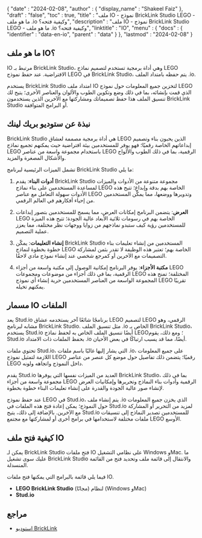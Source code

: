 {
  "date" : "2024-02-08",
  "author" : {
    "display_name" : "Shakeel Faiz"
},
  "draft" : "false",
  "toc" : true,
  "title" : "ملف IO - نموذج BrickLink Studio LEGO - ما هو ملف .io وكيفية فتحه؟",
  "description" : "ملف IO - نموذج BrickLink Studio LEGO - ما هو ملف .io وكيفية فتحه؟",
  "linktitle" : "IO",
  "menu" : {
    "docs" : {
      "identifier" : "data-en-io",
      "parent" : "data"
}
},
  "lastmod" : "2024-02-08"
}

## ما هو ملف IO؟

IO مرتبط بـ BrickLink Studio، وهي أداة برمجية تستخدم لتصميم نماذج LEGO الافتراضية. عند حفظ نموذج LEGO في BrickLink Studio، يتم حفظه بامتداد الملف .io.

يستخدم BrickLink Studio امتداد ملف IO لتخزين جميع المعلومات حول نموذج LEGO الذي قمت بإنشائه، بما في ذلك وضع وتكوين الطوب والألوان والعناصر الأخرى؛ يتيح لك تنسيق الملف هذا حفظ تصميماتك ومشاركتها مع الآخرين الذين يستخدمون BrickLink Studio أو البرامج المتوافقة.

## نبذة عن ستوديو بريك لينك

BrickLink Studio هي أداة برمجية مصممة لعشاق LEGO الذين يحبون بناء وتصميم إبداعاتهم الخاصة رقميًا؛ فهو يوفر للمستخدمين بيئة افتراضية حيث يمكنهم تجميع نماذج LEGO باستخدام مجموعة واسعة من عناصر LEGO الرقمية، بما في ذلك الطوب والألواح والأشكال المصغرة والمزيد.

تشمل الميزات الرئيسية لبرنامج BrickLink Studio ما يلي:

1.  **أدوات البناء**: يقدم BrickLink Studio مجموعة متنوعة من الأدوات والميزات لمساعدة المستخدمين على بناء نماذج LEGO الخاصة بهم بدقة وإبداع؛ تتيح هذه الأدوات سهولة التعامل مع عناصر LEGO وتدويرها ووضعها، مما يمكّن المستخدمين من إحياء أفكارهم في العالم الرقمي.
    
2.  **العرض**: يتضمن البرنامج إمكانات العرض، مما يسمح للمستخدمين بتصور إبداعات LEGO الخاصة بهم في رسومات ثلاثية الأبعاد عالية الجودة؛ تتيح هذه الميزة للمستخدمين رؤية كيف ستبدو نماذجهم من زوايا ووجهات نظر مختلفة، مما يعزز عملية التصميم.
    
3.  **إنشاء التعليمات**: يمكّن BrickLink Studio المستخدمين من إنشاء تعليمات بناء خطوة بخطوة لنماذج LEGO الخاصة بهم؛ تعتبر هذه الوظيفة لا تقدر بثمن لمشاركة التصميمات مع الآخرين أو كمرجع شخصي عند إنشاء نموذج مادي لاحقًا.
    
4.  **مكتبة الأجزاء**: يوفر البرنامج إمكانية الوصول إلى مكتبة واسعة من أجزاء LEGO الرقمية، بما في ذلك أجزاء من موضوعات ومجموعات LEGO المختلفة؛ تمنح هذه المجموعة الواسعة من العناصر المستخدمين حرية إنشاء أي نموذج LEGO تقريبًا يمكنهم تخيله.

## مسمار IO الملفات

يعد Stud.io برنامجًا شائعًا آخر يستخدمه عشاق LEGO لتصميم LEGO الرقمي، وهو مشابه لبرنامج BrickLink Studio. مثل تنسيق الملف .io الخاص بـ BrickLink Studio، يستخدم Stud.io أيضًا تنسيق الملف الخاص به لحفظ نماذج LEGO؛ ومع ذلك، يقوم Stud.io بحفظ الملفات ذات الامتداد .io أيضًا، مما قد يسبب ارتباكًا في بعض الأحيان.

تحتوي ملفات Stud.io، التي يشار إليها غالبًا باسم ملفات .io، على جميع المعلومات اللازمة لتمثيل نموذج LEGO رقميًا؛ يتضمن ذلك تفاصيل حول موضع كل عنصر من عناصر LEGO داخل النموذج واتجاهه ولونه.

يقدم Stud.io العديد من الميزات نفسها التي يوفرها BrickLink Studio، بما في ذلك مجموعة واسعة من أجزاء LEGO الرقمية وأدوات بناء النماذج وتحريرها وإمكانيات العرض لإنشاء صور عالية الجودة والقدرة على إنشاء تعليمات البناء خطوة بخطوة.

عند حفظ نموذج LEGO في Stud.io، يتم إنشاء ملف .io الذي يخزن جميع المعلومات حول النموذج؛ يمكن إعادة فتح هذه الملفات في Stud.io لمزيد من التحرير أو المشاركة مع الآخرين. بالإضافة إلى ذلك، يتيح Stud.io للمستخدمين تصدير النماذج إلى تنسيقات ملفات مختلفة لاستخدامها في برامج أخرى أو لمشاركتها مع مجتمع LEGO الأوسع.

## كيفية فتح ملف IO

يمكن لـ BrickLink Studio فتح ملفات IO على نظامي التشغيل Windows وMac. ما عليك سوى تشغيل BrickLink Studio والانتقال إلى قائمة ملف وتحديد فتح من القائمة المنسدلة.

فيما يلي قائمة بالبرامج التي يمكنها فتح ملفات IO.

- **LEGO BrickLink Studio** (مجانًا) لنظام (Windows وMac)
- **Stud.io**

## مراجع
* [استوديو BrickLink](https://www.bricklink.com/v3/studio/download.page)


